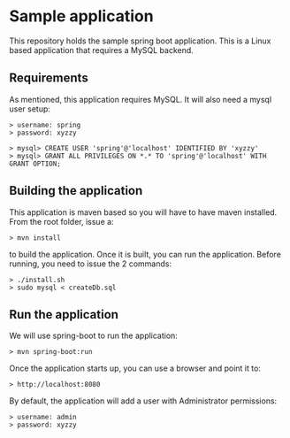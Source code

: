 # Sample application

This repository holds the sample spring boot application.  This is a Linux based application that requires a MySQL backend. 

## Requirements

As mentioned, this application requires MySQL.  It will also need a mysql user setup:

    > username: spring
    > password: xyzzy
   
    > mysql> CREATE USER 'spring'@'localhost' IDENTIFIED BY 'xyzzy'
    > mysql> GRANT ALL PRIVILEGES ON *.* TO 'spring'@'localhost' WITH GRANT OPTION;

## Building the application

This application is maven based so you will have to have maven installed.  From the root folder, issue a:

    > mvn install

to build the application.  Once it is built, you can run the application.  Before running, you need to issue the 2 commands:

    > ./install.sh
    > sudo mysql < createDb.sql

## Run the application

We will use spring-boot to run the application:

    > mvn spring-boot:run

Once the application starts up, you can use a browser and point it to:

    > http://localhost:8080

By default, the application will add a user with Administrator permissions:

    > username: admin
    > password: xyzzy


